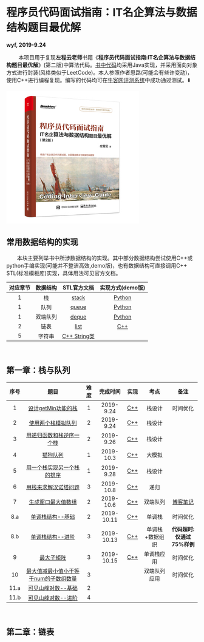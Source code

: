 # 程序员代码面试指南：IT名企算法与数据结构题目最优解

**wyf, 2019-9.24** 

&emsp; &emsp;本项目用于复现**左程云老师**书籍《**程序员代码面试指南:IT名企算法与数据结构题目最优解**》(第二版)中算法代码。[书中代码](http://www.broadview.com.cn/book/4889)均采用Java实现，并采用面向对象方式进行封装(风格类似于LeetCode)。本人参照作者思路(可能会有些许变动)，使用C++进行编程复现。编写的代码均可在[牛客网评测系统](https://www.nowcoder.com/ta/programmer-code-interview-guide)中成功通过测试。:arrow_down: 

![Cover](./Cover.jpg)

## 常用数据结构的实现

&emsp;&emsp;本块主要列举书中所涉数据结构的实现。其中部分数据结构尝试使用C++或python手编实现(可能并不整洁高效,demo版)，也有数据结构可直接调用C++ STL(标准模板库)实现，具体用法可见官方文档。

| 对应章节 | 数据结构 |                         STL官方文档                          |         实现方式(demo版)         |
| :------: | :------: | :----------------------------------------------------------: | :------------------------------: |
|    1     |    栈    |   [stack](http://www.cplusplus.com/reference/stack/stack/)   |    [Python](ADT_py/Stack.py)     |
|    1     |   队列   |   [queue](http://www.cplusplus.com/reference/queue/queue/)   |    [Python](ADT_py/Queue.py)     |
|    1     | 双端队列 |   [deque](http://www.cplusplus.com/reference/deque/deque/)   |    [Python](ADT_py/Deque.py)     |
|    2     |   链表   |    [list](http://www.cplusplus.com/reference/list/list/)     | [C++](ADT_cpp/LinkList_demo.cpp) |
|    5     |  字符串  | [C++ String类](http://www.cplusplus.com/reference/string/string/) |                                  |

</br>

## 第一章：栈与队列

| 序号 |                             题目                             | 难度 |  完成时间  |                          实现                           |      考点       |                             备注                             |
| :--: | :----------------------------------------------------------: | :--: | :--------: | :-----------------------------------------------------: | :-------------: | :----------------------------------------------------------: |
|  1   | [设计getMin功能的栈](https://www.nowcoder.com/practice/05e57ce2cd8e4a1eae8c3b0a7e9886be?tpId=101&tqId=33073&rp=1&ru=/ta/programmer-code-interview-guide&qru=/ta/programmer-code-interview-guide/question-ranking) |  1   | 2019-9.24  |           [C++](CH1_Stack_Queue/1_getMin.cpp)           |     栈设计      |                           时间优化                           |
|  2   | [使用两个栈模拟队列](https://www.nowcoder.com/practice/6bc058b32ee54a5fa18c62f29bae9863?tpId=101&tqId=33074&tPage=1&rp=1&ru=/ta/programmer-code-interview-guide&qru=/ta/programmer-code-interview-guide/question-ranking) |  2   | 2019-9.24  |        [C++](CH1_Stack_Queue/2_stack_queue.cpp)         |     栈设计      |                                                              |
|  3   | [用递归函数和栈逆序一个栈](https://www.nowcoder.com/practice/1de82c89cc0e43e9aa6ee8243f4dbefd?tpId=101&tqId=33075&rp=1&ru=/ta/programmer-code-interview-guide&qru=/ta/programmer-code-interview-guide/question-ranking) |  2   | 2019-9.26  | [C++](CH1_Stack_Queue/3_Inverse_Stack_by_Recursion.cpp) |     栈设计      |                                                              |
|  4   | [猫狗队列](https://www.nowcoder.com/practice/8a7e04cff6a54b7095b94261d78108f5?tpId=101&tqId=33168&tPage=1&rp=1&ru=/ta/programmer-code-interview-guide&qru=/ta/programmer-code-interview-guide/question-ranking) |  1   | 2019-10.3  |       [C++](CH1_Stack_Queue/4_Dog_Cat_Queue.cpp)        |     大模拟      |                                                              |
|  5   | [用一个栈实现另一个栈的排序](https://www.nowcoder.com/practice/ff8cba64e7894c5582deafa54cca8ff2?tpId=101&tqId=33081&tPage=1&rp=1&ru=/ta/programmer-code-interview-guide&qru=/ta/programmer-code-interview-guide/question-ranking) |  1   | 2019-9.28  |         [C++](CH1_Stack_Queue/5_Sort_Stack.cpp)         |     栈设计      |                                                              |
|  6   | [用栈来求解汉诺塔问题](https://www.nowcoder.com/practice/1a2f618b3433487295657b3414f4e7c4?tpId=101&tqId=33090&tPage=1&rp=1&ru=/ta/programmer-code-interview-guide&qru=/ta/programmer-code-interview-guide/question-ranking) |  3   | 2019-10.8  |      [C++](CH1_Stack_Queue/6a_Hanoi_Recursive.cpp)      |      递归       |                                                              |
|  7   | [生成窗口最大值数组](https://www.nowcoder.com/practice/b316c7f9617744b98fa311ae29ac516c?tpId=101&tqId=33083&tPage=1&rp=1&ru=/ta/programmer-code-interview-guide&qru=/ta/programmer-code-interview-guide/question-ranking) |  2   | 2019-10.6  |     [C++](CH1_Stack_Queue/7_Max_Windows_Array.cpp)      |    双端队列     | [博客笔记](http://blog.itpub.net/31561266/viewspace-2286701/) |
| 8.a  | [单调栈结构--基础](https://www.nowcoder.com/practice/e3d18ffab9c543da8704ede8da578b55?tpId=101&tqId=33169&tPage=1&rp=1&ru=/ta/programmer-code-interview-guide&qru=/ta/programmer-code-interview-guide/question-ranking) |  2   | 2019-10.11 |      [C++](CH1_Stack_Queue/8b_Monotate_Stack.cpp)       |     单调栈      |                           时间优化                           |
| 8.b  | [单调栈结构--进阶](https://www.nowcoder.com/practice/2a2c00e7a88a498693568cef63a4b7bb?tpId=101&tqId=33256&tPage=1&rp=1&ru=/ta/programmer-code-interview-guide&qru=/ta/programmer-code-interview-guide/question-ranking) |  3   | 2019-10.13 |      [C++](CH1_Stack_Queue/8c_Monotate_Stack.cpp)       | 单调栈+数据组织 |               **代码超时:<br />仅通过75%样例**               |
|  9   | [最大子矩阵](https://www.nowcoder.com/practice/ed610b2fea854791b7827e3111431056?tpId=101&tqId=33084&tPage=1&rp=1&ru=/ta/programmer-code-interview-guide&qru=/ta/programmer-code-interview-guide/question-ranking) |  3   | 2019-10.15 |       [C++](CH1_Stack_Queue/9_Max_SubMatrix.cpp)        |   单调栈应用    |                           时间优化                           |
|  10  | [最大值减最小值小于等于num的子数组数量](https://www.nowcoder.com/practice/5fe02eb175974e18b9a546812a17428e?tpId=101&tqId=33086&tPage=1&rp=1&ru=/ta/programmer-code-interview-guide&qru=/ta/programmer-code-interview-guide/question-ranking) |  3   |            |                                                         |  双端队列应用   |                           时间优化                           |
| 11.a | [可见山峰对数--基础](https://www.nowcoder.com/practice/80d076bcea594b86ba55b913de4c069d?tpId=101&tqId=33170&tPage=1&rp=1&ru=/ta/programmer-code-interview-guide&qru=/ta/programmer-code-interview-guide/question-ranking) |  2   |            |                                                         |                 |                                                              |
| 11.b | [可见山峰对数--进阶](https://www.nowcoder.com/practice/16d1047e9fa54cea8b5170b156d89e38?tpId=101&tqId=33173&tPage=1&rp=1&ru=/ta/programmer-code-interview-guide&qru=/ta/programmer-code-interview-guide/question-ranking) |  4   |            |                                                         |                 |                                                              |

</br>

## 第二章：链表






